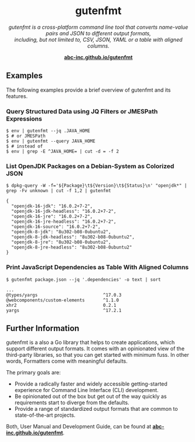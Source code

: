 <h1 align="center">gutenfmt</h1>

<p align="center">
  <i>gutenfmt is a cross-platform command line tool that converts name-value pairs and JSON to different output formats,
    <br>including, but not limited to, CSV, JSON, YAML or a table with aligned columns.</i>
  <br>
</p>

<p align="center">
  <a href="https://abc-inc.github.io/gutenfmt/" target="_blank"><strong>abc-inc.github.io/gutenfmt</strong></a>
  <br>
</p>

## Examples

The following examples provide a brief overview of gutenfmt and its features.

### Query Structured Data using JQ Filters or JMESPath Expressions

```shell
$ env | gutenfmt --jq .JAVA_HOME
$ # or JMESPath
$ env | gutenfmt --query JAVA_HOME
$ # instead of
$ env | grep -E ^JAVA_HOME= | cut -d = -f 2

````

### List OpenJDK Packages on a Debian-System as Colorized JSON

```shell
$ dpkg-query -W -f='${Package}\t${Version}\t${Status}\n' "openjdk*" | grep -Fv unknown | cut -f 1,2 | gutenfmt

{
  "openjdk-16-jdk": "16.0.2+7-2",
  "openjdk-16-jdk-headless": "16.0.2+7-2",
  "openjdk-16-jre": "16.0.2+7-2",
  "openjdk-16-jre-headless": "16.0.2+7-2",
  "openjdk-16-source": "16.0.2+7-2",
  "openjdk-8-jdk": "8u302-b08-0ubuntu2",
  "openjdk-8-jdk-headless": "8u302-b08-0ubuntu2",
  "openjdk-8-jre": "8u302-b08-0ubuntu2",
  "openjdk-8-jre-headless": "8u302-b08-0ubuntu2"
}
```

### Print JavaScript Dependencies as Table With Aligned Columns

```shell
$ gutenfmt package.json --jq '.dependencies' -o text | sort

...
@types/yargs                         ^17.0.3
@webcomponents/custom-elements       ^1.1.0
xhr2                                 0.2.1
yargs                                ^17.2.1
```

## Further Information

gutenfmt is a also a Go library that helps to create applications, which support different output formats.
It comes with an opinionated view of the third-party libraries, so that you can get started with minimum fuss.
In other words, Formatters come with meaningful defaults.

The primary goals are:

- Provide a radically faster and widely accessible getting-started experience for Command Line Interface (CLI) development.
- Be opinionated out of the box but get out of the way quickly as requirements start to diverge from the defaults.
- Provide a range of standardized output formats that are common to state-of-the-art projects.

Both, User Manual and Development Guide, can be found at
<a href="https://abc-inc.github.io/gutenfmt/" target="_blank"><strong>abc-inc.github.io/gutenfmt</strong></a>.
